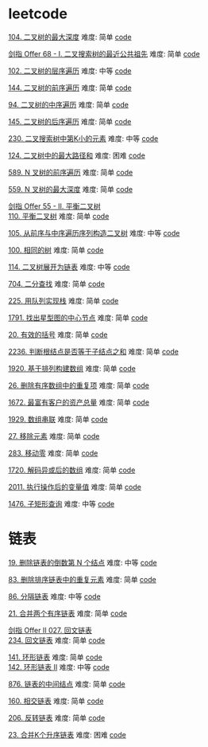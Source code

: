 # leetcode

[104. 二叉树的最大深度](https://leetcode.cn/problems/maximum-depth-of-binary-tree/submissions/) 难度: 简单 [code](https://github.com/Qinweixiang1/leetcode/blob/main/BinaryTreeDepth.c)   
   
[剑指 Offer 68 - I. 二叉搜索树的最近公共祖先](https://leetcode.cn/problems/er-cha-sou-suo-shu-de-zui-jin-gong-gong-zu-xian-lcof/) 难度: 简单 [code](https://github.com/Qinweixiang1/leetcode/blob/main/lowestCommonAncestor.c)    
  
[102. 二叉树的层序遍历](https://leetcode.cn/problems/binary-tree-level-order-traversal/) 难度: 中等 [code](https://github.com/Qinweixiang1/leetcode/blob/main/levelOrder.c)
  
[144. 二叉树的前序遍历](https://leetcode.cn/problems/binary-tree-preorder-traversal/)   难度: 简单 [code](https://github.com/Qinweixiang1/leetcode/blob/main/preorderTraversal.c)    
 
[94. 二叉树的中序遍历](https://leetcode.cn/problems/binary-tree-inorder-traversal/)  难度: 简单 [code](https://github.com/Qinweixiang1/leetcode/blob/main/inorderTraversal.c)  

[145. 二叉树的后序遍历](https://leetcode.cn/problems/n-ary-tree-preorder-traversal/) 难度: 简单 [code](https://github.com/Qinweixiang1/leetcode/blob/main/postorderTraversal.c)  

[230. 二叉搜索树中第K小的元素](https://leetcode.cn/problems/kth-smallest-element-in-a-bst/) 难度: 中等 [code](https://github.com/Qinweixiang1/leetcode/blob/main/kthSmallest.c)  

[124. 二叉树中的最大路径和](https://leetcode.cn/problems/binary-tree-maximum-path-sum/) 难度: 困难 [code](https://github.com/Qinweixiang1/leetcode/blob/main/maxPathSum.c) 

[589. N 叉树的前序遍历](https://leetcode.cn/problems/binary-tree-postorder-traversal/) 难度: 简单 [code](https://github.com/Qinweixiang1/leetcode/blob/main/preorder.c)  

[559. N 叉树的最大深度](https://leetcode.cn/problems/maximum-depth-of-n-ary-tree/) 难度: 简单 [code](https://github.com/Qinweixiang1/leetcode/blob/main/maxDepth.c)  

[剑指 Offer 55 - II. 平衡二叉树](https://leetcode.cn/problems/er-cha-shu-de-shen-du-lcof/)    
[110. 平衡二叉树](https://leetcode.cn/problems/balanced-binary-tree/submissions/)  难度: 简单 [code](https://github.com/Qinweixiang1/leetcode/blob/main/isBalanced.c)   
    
[105. 从前序与中序遍历序列构造二叉树](https://leetcode.cn/problems/construct-binary-tree-from-preorder-and-inorder-traversal/)  难度: 中等 [code](https://github.com/Qinweixiang1/leetcode/blob/main/buildTree.c)     
   
[100. 相同的树](https://leetcode.cn/problems/same-tree/) 难度: 简单 [code](https://github.com/Qinweixiang1/leetcode/blob/main/isSameTree.c)   

[114. 二叉树展开为链表](https://leetcode.cn/problems/flatten-binary-tree-to-linked-list/) 难度: 中等  [code](https://github.com/Qinweixiang1/leetcode/blob/main/flatten.c)
   
[704. 二分查找](https://leetcode.cn/problems/binary-search/)  难度: 简单 [code](https://github.com/Qinweixiang1/leetcode/blob/main/binary-search.c)  

[225. 用队列实现栈](https://leetcode.cn/problems/implement-stack-using-queues/) 难度: 简单 [code](https://github.com/Qinweixiang1/leetcode/blob/main/MyStack.c) 


[1791. 找出星型图的中心节点](https://leetcode.cn/problems/find-center-of-star-graph/submissions/) 难度: 简单 [code](https://github.com/Qinweixiang1/leetcode/blob/main/findCenter.c)

[20. 有效的括号](https://leetcode.cn/problems/valid-parentheses/) 难度: 简单 [code](https://github.com/Qinweixiang1/leetcode/blob/main/isValid.c)

[2236. 判断根结点是否等于子结点之和](https://leetcode.cn/problems/root-equals-sum-of-children/submissions/) 难度: 简单 [code](https://github.com/Qinweixiang1/leetcode/blob/main/checkTree.c)

[1920. 基于排列构建数组](https://leetcode.cn/problems/build-array-from-permutation/submissions/) 难度: 简单 [code](https://github.com/Qinweixiang1/leetcode/blob/main/buildArray.c)

[26. 删除有序数组中的重复项](https://leetcode.cn/problems/remove-duplicates-from-sorted-array/) 难度: 简单 [code](https://github.com/Qinweixiang1/leetcode/blob/main/removeDuplicates.c)

[1672. 最富有客户的资产总量](https://leetcode.cn/problems/richest-customer-wealth/) 难度: 简单 [code](https://github.com/Qinweixiang1/leetcode/blob/main/maximumWealth.c)

[1929. 数组串联](https://leetcode.cn/problems/concatenation-of-array/submissions/) 难度: 简单 [code](https://github.com/Qinweixiang1/leetcode/blob/main/getConcatenation.c)

[27. 移除元素](https://leetcode.cn/problems/remove-element/) 难度: 简单 [code](https://github.com/Qinweixiang1/leetcode/blob/main/removeElement.c)

[283. 移动零](https://leetcode.cn/problems/move-zeroes/) 难度: 简单 [code](https://github.com/Qinweixiang1/leetcode/blob/main/moveZeroes.c)


[1720. 解码异或后的数组](https://leetcode.cn/problems/decode-xored-array/) 难度: 简单 [code](https://github.com/Qinweixiang1/leetcode/blob/main/decode.c)

[2011. 执行操作后的变量值](https://leetcode.cn/problems/final-value-of-variable-after-performing-operations/) 难度: 简单 [code](https://github.com/Qinweixiang1/leetcode/blob/main/finalValueAfterOperations.c)

[1476. 子矩形查询](https://leetcode.cn/problems/subrectangle-queries/) 难度: 中等 [code](https://github.com/Qinweixiang1/leetcode/blob/main/SubrectangleQueries%20.c)




# 链表
[19. 删除链表的倒数第 N 个结点](https://leetcode.cn/problems/remove-nth-node-from-end-of-list/) 难度: 中等 [code](https://github.com/Qinweixiang1/leetcode/blob/main/removeNthFromEnd.c) 

[83. 删除排序链表中的重复元素](https://leetcode.cn/problems/remove-duplicates-from-sorted-list/) 难度: 简单 [code](https://github.com/Qinweixiang1/leetcode/blob/main/deleteDuplicates.c)

[86. 分隔链表](https://leetcode.cn/problems/partition-list/) 难度: 中等 [code](https://github.com/Qinweixiang1/leetcode/blob/main/partition.c)

[21. 合并两个有序链表](https://leetcode.cn/problems/merge-two-sorted-lists/) 难度: 简单 [code](https://github.com/Qinweixiang1/leetcode/blob/main/mergeTwoLists.c)

[剑指 Offer II 027. 回文链表](https://leetcode.cn/problems/aMhZSa/submissions/)    
[234. 回文链表](https://leetcode.cn/problems/palindrome-linked-list/) 难度: 简单 [code](https://github.com/Qinweixiang1/leetcode/blob/main/isPalindrome.c)

[141. 环形链表](https://leetcode.cn/problems/linked-list-cycle/) 难度: 简单 [code](https://github.com/Qinweixiang1/leetcode/blob/main/hasCycle.c)   
[142. 环形链表 II](https://leetcode.cn/problems/linked-list-cycle-ii/) 难度: 中等 [code](https://github.com/Qinweixiang1/leetcode/blob/main/detectCycle.c)

[876. 链表的中间结点](https://leetcode.cn/problems/middle-of-the-linked-list/) 难度: 简单 [code](https://github.com/Qinweixiang1/leetcode/blob/main/middleNode.c)

[160. 相交链表](https://leetcode.cn/problems/intersection-of-two-linked-lists/) 难度: 简单 [code](https://github.com/Qinweixiang1/leetcode/blob/main/getIntersectionNode.c)

[206. 反转链表](https://leetcode.cn/problems/reverse-linked-list/) 难度: 简单 [code](https://github.com/Qinweixiang1/leetcode/blob/main/reverseList.c)

[23. 合并K个升序链表](https://leetcode.cn/problems/merge-k-sorted-lists/) 难度: 困难 [code](https://github.com/Qinweixiang1/leetcode/blob/main/mergeKLists.c)


